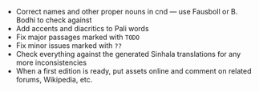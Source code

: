 * Correct names and other proper nouns in cnd — use Fausboll or B. Bodhi to check against
* Add accents and diacritics to Pali words
* Fix major passages marked with `TODO`
* Fix minor issues marked with `??`
* Check everything against the generated Sinhala translations for any more inconsistencies
* When a first edition is ready, put assets online and comment on related
  forums, Wikipedia, etc.
